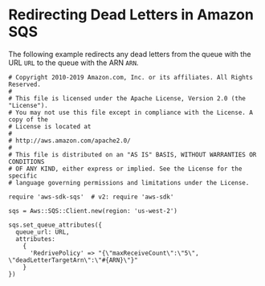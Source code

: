# Redirecting Dead Letters in Amazon SQS<a name="sqs-example-redirect-deadletters"></a>

The following example redirects any dead letters from the queue with the URL `URL` to the queue with the ARN `ARN`\.

```
# Copyright 2010-2019 Amazon.com, Inc. or its affiliates. All Rights Reserved.
#
# This file is licensed under the Apache License, Version 2.0 (the "License").
# You may not use this file except in compliance with the License. A copy of the
# License is located at
#
# http://aws.amazon.com/apache2.0/
#
# This file is distributed on an "AS IS" BASIS, WITHOUT WARRANTIES OR CONDITIONS
# OF ANY KIND, either express or implied. See the License for the specific
# language governing permissions and limitations under the License.

require 'aws-sdk-sqs'  # v2: require 'aws-sdk'

sqs = Aws::SQS::Client.new(region: 'us-west-2')

sqs.set_queue_attributes({
  queue_url: URL,
  attributes:
    {
      'RedrivePolicy' => "{\"maxReceiveCount\":\"5\", \"deadLetterTargetArn\":\"#{ARN}\"}"
    }
})
```